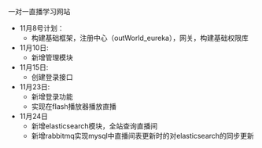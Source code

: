 一对一直播学习网站

* 11月8号计划：
    * 构建基础框架，注册中心（outWorld_eureka），网关，构建基础权限库
* 11月10日:
    * 新增管理模块
* 11月15日:
    * 创建登录接口
* 11月23日:
    * 新增登录功能
    * 实现在flash播放器播放直播
* 11月24日
    * 新增elasticsearch模块，全站查询直播间
    * 新增rabbitmq实现mysql中直播间表更新时的对elasticsearch的同步更新